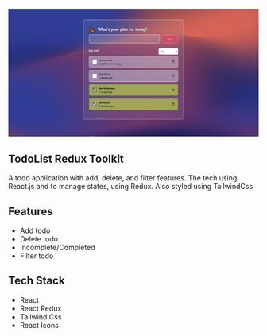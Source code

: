 ![App Screenshot](/public/todolist.JPG)

## TodoList Redux Toolkit

A todo application with add, delete, and filter features. The tech using React.js and to manage states, using Redux. Also styled using TailwindCss

## Features

- Add todo
- Delete todo
- Incomplete/Completed
- Filter todo

## Tech Stack

- React
- React Redux
- Tailwind Css
- React Icons

